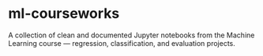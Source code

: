 # ml-courseworks
 A collection of clean and documented Jupyter notebooks from the Machine Learning course — regression, classification, and evaluation projects.
